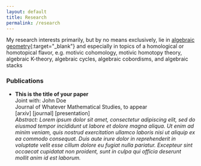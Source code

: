 ```yaml
---
layout: default
title: Research
permalink: /research
---
```


My research interests primarily, but by no means exclusively, lie in [algebraic geometry](https://ncatlab.org/nlab/show/algebraic+geometry){:target="_blank"} and especially in topics of a homological or homotopical flavor, e.g. motivic cohomology, motivic homotopy theory, algebraic K-theory, algebraic cycles, algebraic cobordisms, and algebraic stacks <!--- I am also somewhat interested in type theory and the foundations of mathematics (including philosophical aspects). -->



<!---


My research interests primarily lie at the interface of [algebraic geometry](https://ncatlab.org/nlab/show/algebraic+geometry){:target="_blank"} and [homotopy theory](https://ncatlab.org/nlab/show/homotopy+theory){:target="_blank"}. The overarching theme of my interests is studying algebraic geometry (not necessarily over the complex numbers) of a homological or homotopical flavor. For example, I'm interested in [motivic cohomology](https://ncatlab.org/nlab/show/motivic+cohomology){:target="_blank"}, [motivic homotopy theory](https://ncatlab.org/nlab/show/motivic+homotopy+theory){:target="_blank"}, [algebraic K-theory](https://ncatlab.org/nlab/show/algebraic+K-theory){:target="_blank"}, [algebraic cobordisms](https://ncatlab.org/nlab/show/algebraic+cobordism){:target="_blank"}, [topological cyclic homology](https://ncatlab.org/nlab/show/topological+cyclic+homology){:target="_blank"}, and their applications. I'm also interested, but to a lesser extent, in other topics in algebraic geometry and homotopy theory, such as [algebraic stacks](https://ncatlab.org/nlab/show/algebraic+stack){:target="_blank"}, [moduli spaces](https://ncatlab.org/nlab/show/moduli+space){:target="_blank"}, [algebraic cycles](https://ncatlab.org/nlab/show/algebraic+cycle){:target="_blank"}, and [higher categories](https://ncatlab.org/nlab/show/higher+category+theory){:target="_blank"}.

-->

### Publications
- **This is the title of your paper**  
Joint with: John Doe  
Journal of Whatever Mathematical Studies, to appear  
[arxiv] [journal] [presentation]  
*Abstract: Lorem ipsum dolor sit amet, consectetur adipiscing elit, sed do eiusmod tempor incididunt ut labore et dolore magna aliqua. Ut enim ad minim veniam, quis nostrud exercitation ullamco laboris nisi ut aliquip ex ea commodo consequat. Duis aute irure dolor in reprehenderit in voluptate velit esse cillum dolore eu fugiat nulla pariatur. Excepteur sint occaecat cupidatat non proident, sunt in culpa qui officia deserunt mollit anim id est laborum.*
